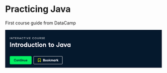 # Practicing Java
First course guide from DataCamp

[![Introduction to Java](./assets/data-camp-introduction-java.png)](https://app.datacamp.com/learn/courses/introduction-to-java)
